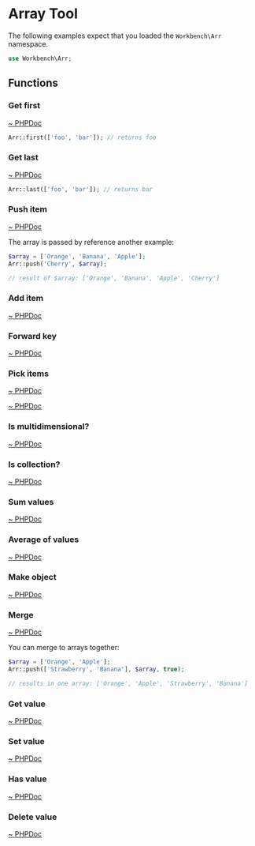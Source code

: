 # Array Tool

The following examples expect that you loaded the `Workbench\Arr` namespace.

```php
use Workbench\Arr;
```

## Functions

### Get first

[~ PHPDoc](/src/Arr.php#first)

```php
Arr::first(['foo', 'bar']); // returns foo
```

### Get last

[~ PHPDoc](/src/Arr.php#last)

```php
Arr::last(['foo', 'bar']); // returns bar
```

### Push item

[~ PHPDoc](/src/Arr.php#push)

The array is passed by reference another example:

```php
$array = ['Orange', 'Banana', 'Apple'];
Arr::push('Cherry', $array);

// result of $array: ['Orange', 'Banana', 'Apple', 'Cherry']
```

### Add item

[~ PHPDoc](/src/Arr.php#add)

### Forward key

[~ PHPDoc](/src/Arr.php#forwardKey)

### Pick items

[~ PHPDoc](/src/Arr.php#pick)

[~ PHPDoc](/src/Arr.php#pickObject)

### Is multidimensional?

[~ PHPDoc](/src/Arr.php#is_multi)

### Is collection?

[~ PHPDoc](/src/Arr.php#is_collection)

### Sum values

[~ PHPDoc](/src/Arr.php#sum)

### Average of values

[~ PHPDoc](/src/Arr.php#average)

### Make object

[~ PHPDoc](/src/Arr.php#object)

### Merge 

[~ PHPDoc](/src/Arr.php#merge)

You can merge to arrays together:

```php
$array = ['Orange', 'Apple'];
Arr::push(['Strawberry', 'Banana'], $array, true);

// results in one array: ['Orange', 'Apple', 'Strawberry', 'Banana']
```

### Get value

[~ PHPDoc](/src/Arr.php#get)

### Set value

[~ PHPDoc](/src/Arr.php#set)

### Has value

[~ PHPDoc](/src/Arr.php#has)

### Delete value

[~ PHPDoc](/src/Arr.php#delete)